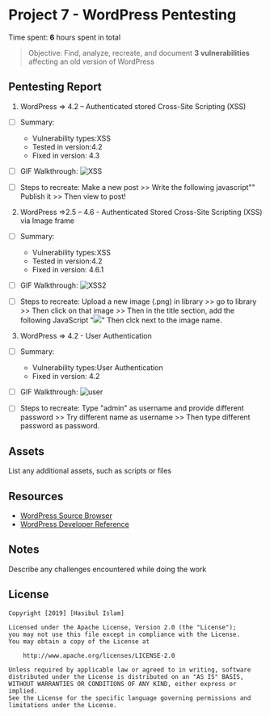 # Project 7 - WordPress Pentesting

Time spent: **6** hours spent in total

> Objective: Find, analyze, recreate, and document **3 vulnerabilities** affecting an old version of WordPress

## Pentesting Report

1. WordPress => 4.2 – Authenticated stored Cross-Site Scripting (XSS)
  - [ ] Summary: 
    - Vulnerability types:XSS
    - Tested in version:4.2
    - Fixed in version: 4.3
  - [ ] GIF Walkthrough: 
  ![XSS](https://user-images.githubusercontent.com/36207058/55601969-63269e00-5731-11e9-8856-f783430d3259.gif)
  
  - [ ] Steps to recreate: Make a new post >> Write the following javascript"<script type="text/javascript">alert("XSS");</script>" Publish it >> Then view to post!
 
2. WordPress =>2.5 – 4.6 - Authenticated Stored Cross-Site Scripting (XSS) via Image frame 
  - [ ] Summary: 
    - Vulnerability types:XSS
    - Tested in version:4.2
    - Fixed in version: 4.6.1
  - [ ] GIF Walkthrough: 
  ![XSS2](https://user-images.githubusercontent.com/36207058/55601987-7afe2200-5731-11e9-88d8-4778b305d60f.gif)
  
  - [ ] Steps to recreate: Upload a new image (.png) in library >> go to library >> Then click on that image >> Then in the title section, add the following JavaScript "<IMG SRC="#" ONERROR="alert('XSS')"/>" Then clck next to the image name.
 
3. WordPress => 4.2 - User Authentication 
  - [ ] Summary: 
    - Vulnerability types:User Authentication
    - Fixed in version: 4.2
  - [ ] GIF Walkthrough: 
  ![user](https://user-images.githubusercontent.com/36207058/55602007-881b1100-5731-11e9-8ec8-8745f2f9a5ae.gif)
  
  - [ ] Steps to recreate: Type "admin" as username and provide different password >> Try different name as username >> Then type different password as password.
  
## Assets

List any additional assets, such as scripts or files

## Resources

- [WordPress Source Browser](https://core.trac.wordpress.org/browser/)
- [WordPress Developer Reference](https://developer.wordpress.org/reference/)

## Notes

Describe any challenges encountered while doing the work

## License

    Copyright [2019] [Hasibul Islam]

    Licensed under the Apache License, Version 2.0 (the "License");
    you may not use this file except in compliance with the License.
    You may obtain a copy of the License at

        http://www.apache.org/licenses/LICENSE-2.0

    Unless required by applicable law or agreed to in writing, software
    distributed under the License is distributed on an "AS IS" BASIS,
    WITHOUT WARRANTIES OR CONDITIONS OF ANY KIND, either express or implied.
    See the License for the specific language governing permissions and
    limitations under the License.
